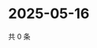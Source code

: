 # 2025-05-16

共 0 条

<!-- BEGIN ZHIHUQUESTIONS -->
<!-- 最后更新时间 Fri May 16 2025 07:11:17 GMT+0800 (China Standard Time) -->

<!-- END ZHIHUQUESTIONS -->
